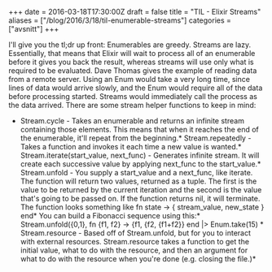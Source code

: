 +++
date = 2016-03-18T17:30:00Z
draft = false
title = "TIL - Elixir Streams"
aliases = ["/blog/2016/3/18/til-enumerable-streams"]
categories = ["avsnitt"]
+++

I'll give you the tl;dr up front:&nbsp;Enumerables are greedy. Streams are lazy.
Essentially, that means that Elixir will wait to process all of an enumerable before it gives you back the result, whereas streams will use only what is required to be evaluated. Dave Thomas gives the example of reading data from a remote server. Using an Enum would take a very long time, since lines of data would arrive slowly, and the Enum would require all of the data before processing started. Streams would immediately call the process as the data arrived.
There are some stream helper functions to keep in mind:
* Stream.cycle - Takes an enumerable and returns an infinite stream containing those elements. This means that when it reaches the end of the enumerable, it'll repeat from the beginning.* Stream.repeatedly - Takes a function and invokes it each time a new value is wanted.* Stream.iterate(start_value, next_func) - Generates infinite stream. It will create each successive value by applying next_func to the start_value.* Stream.unfold - You supply a start_value and a next_func, like iterate. The function will return two values, returned as a tuple. The first is the value to be returned by the current iteration and the second is the value that's going to be passed on. If the function returns nil, it will terminate. The function looks something like fn state -&gt; { stream_value, new_state } end* You can build a Fibonacci sequence using this:* Stream.unfold({0,1}, fn {f1, f2} -&gt; {f1, {f2, {f1+f2}} end |&gt; Enum.take(15)&nbsp;* Stream.resource - Based off of Stream.unfold, but for you to interact with external resources. Stream.resource takes a function to get the initial value, what to do with the resource, and then an argument for what to do with the resource when you're done (e.g. closing the file.)* 
